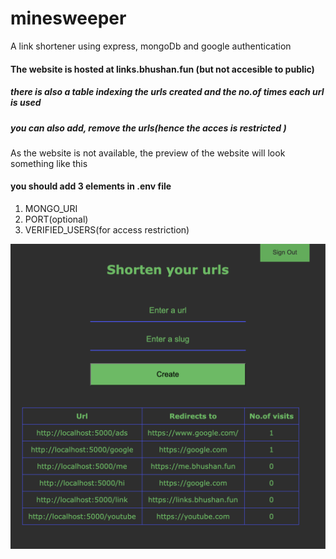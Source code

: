 # minesweeper

A link shortener using express, mongoDb and google authentication

#### The website is hosted at links.bhushan.fun (but not accesible to public)

##### there is also a table indexing the urls created and the no.of times each url is used

##### you can also add, remove the urls(hence the acces is restricted )

As the website is not available, the preview of the website will look something like this
#### you should add 3 elements in .env file
1) MONGO_URI
2) PORT(optional)
3) VERIFIED_USERS(for access restriction)

![alt](/sample.png "sample")
